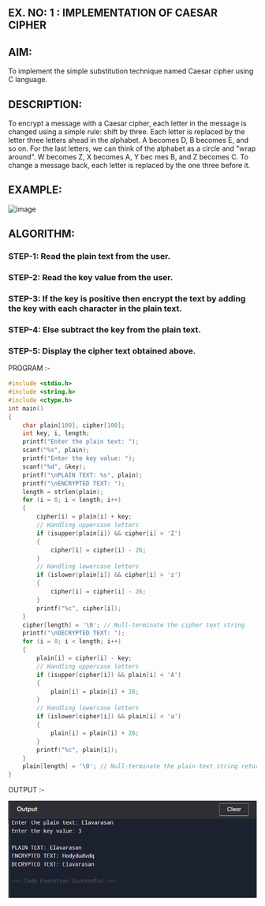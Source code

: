 ## EX. NO: 1 : IMPLEMENTATION OF CAESAR CIPHER
 

## AIM:

To implement the simple substitution technique named Caesar cipher using C language.

## DESCRIPTION:

To encrypt a message with a Caesar cipher, each letter in the message is changed using a simple rule: shift by three. Each letter is replaced by the letter three letters ahead in the alphabet. A becomes D, B becomes E, and so on. For the last letters, we can think of the
alphabet as a circle and "wrap around". W becomes Z, X becomes A, Y bec mes B, and Z
becomes C. To change a message back, each letter is replaced by the one three before it.

## EXAMPLE:



![image](https://github.com/Hemamanigandan/CNS/assets/149653568/eb9c6c43-8c80-4cdd-b9d4-91705a311c79)


## ALGORITHM:

### STEP-1: Read the plain text from the user.
### STEP-2: Read the key value from the user.
### STEP-3: If the key is positive then encrypt the text by adding the key with each character in the plain text.
### STEP-4: Else subtract the key from the plain text.
### STEP-5: Display the cipher text obtained above.


PROGRAM :-

```C
#include <stdio.h>
#include <string.h>
#include <ctype.h>
int main()
{
    char plain[100], cipher[100];
    int key, i, length;
    printf("Enter the plain text: ");
    scanf("%s", plain);
    printf("Enter the key value: ");
    scanf("%d", &key);
    printf("\nPLAIN TEXT: %s", plain);
    printf("\nENCRYPTED TEXT: ");
    length = strlen(plain);
    for (i = 0; i < length; i++)
    {
        cipher[i] = plain[i] + key;
        // Handling uppercase letters
        if (isupper(plain[i]) && cipher[i] > 'Z')
        {
            cipher[i] = cipher[i] - 26;
        }
        // Handling lowercase letters
        if (islower(plain[i]) && cipher[i] > 'z')
        {
            cipher[i] = cipher[i] - 26;
        }
        printf("%c", cipher[i]);
    }
    cipher[length] = '\0'; // Null-terminate the cipher text string
    printf("\nDECRYPTED TEXT: ");
    for (i = 0; i < length; i++)
    {
        plain[i] = cipher[i] - key;
        // Handling uppercase letters
        if (isupper(cipher[i]) && plain[i] < 'A')
        {
            plain[i] = plain[i] + 26;
        }
        // Handling lowercase letters
        if (islower(cipher[i]) && plain[i] < 'a')
        {
            plain[i] = plain[i] + 26;
        }
        printf("%c", plain[i]);
    }
    plain[length] = '\0'; // Null-terminate the plain text string return 0;
}

```


OUTPUT :-

![alt text](image.png)